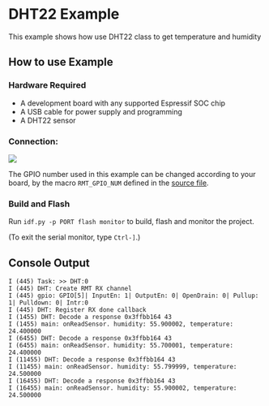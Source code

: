 # DHT22 Example

This example shows how use DHT22 class to get temperature and humidity 
## How to use Example

### Hardware Required

* A development board with any supported Espressif SOC chip
* A USB cable for power supply and programming
* A DHT22 sensor

### Connection:

![](media/connection.svg)

The GPIO number used in this example can be changed according to your board, by the macro `RMT_GPIO_NUM` defined in the [source file](main/main.cpp).

### Build and Flash

Run `idf.py -p PORT flash monitor` to build, flash and monitor the project.

(To exit the serial monitor, type ``Ctrl-]``.)

## Console Output

```
I (445) Task: >> DHT:0
I (445) DHT: Create RMT RX channel
I (445) gpio: GPIO[5]| InputEn: 1| OutputEn: 0| OpenDrain: 0| Pullup: 1| Pulldown: 0| Intr:0 
I (445) DHT: Register RX done callback
I (1455) DHT: Decode a response 0x3ffbb164 43
I (1455) main: onReadSensor. humidity: 55.900002, temperature: 24.400000
I (6455) DHT: Decode a response 0x3ffbb164 43
I (6455) main: onReadSensor. humidity: 55.700001, temperature: 24.400000
I (11455) DHT: Decode a response 0x3ffbb164 43
I (11455) main: onReadSensor. humidity: 55.799999, temperature: 24.500000
I (16455) DHT: Decode a response 0x3ffbb164 43
I (16455) main: onReadSensor. humidity: 55.900002, temperature: 24.500000
```
